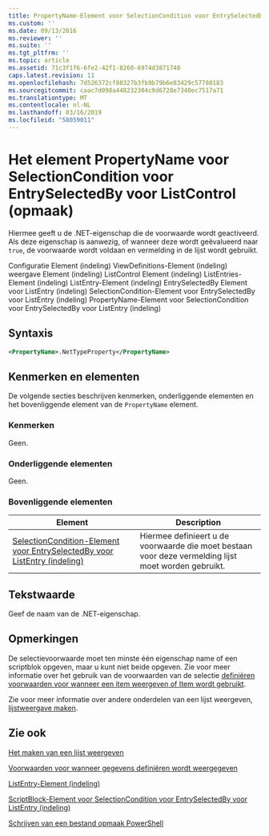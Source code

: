 ```yaml
---
title: PropertyName-Element voor SelectionCondition voor EntrySelectedBy voor ListControl (indeling) | Microsoft Docs
ms.custom: ''
ms.date: 09/13/2016
ms.reviewer: ''
ms.suite: ''
ms.tgt_pltfrm: ''
ms.topic: article
ms.assetid: 71c3f1f6-6fe2-42f1-8260-6974d3871748
caps.latest.revision: 11
ms.openlocfilehash: 7d526372cf80327b3fb9b79b6e83429c57780183
ms.sourcegitcommit: caac7d098a448232304c9d6728e7340ec7517a71
ms.translationtype: MT
ms.contentlocale: nl-NL
ms.lasthandoff: 03/16/2019
ms.locfileid: "58059011"
---
```

# <a name="propertyname-element-for-selectioncondition-for-entryselectedby-for-listcontrol-format"></a>Het element PropertyName voor SelectionCondition voor EntrySelectedBy voor ListControl (opmaak)

Hiermee geeft u de .NET-eigenschap die de voorwaarde wordt geactiveerd. Als deze eigenschap is aanwezig, of wanneer deze wordt geëvalueerd naar `true`, de voorwaarde wordt voldaan en vermelding in de lijst wordt gebruikt.

Configuratie Element (indeling) ViewDefinitions-Element (indeling) weergave Element (indeling) ListControl Element (indeling) ListEntries-Element (indeling) ListEntry-Element (indeling) EntrySelectedBy Element voor ListEntry (indeling) SelectionCondition-Element voor EntrySelectedBy voor ListEntry (indeling) PropertyName-Element voor SelectionCondition voor EntrySelectedBy voor ListEntry (indeling)

## <a name="syntax"></a>Syntaxis

```xml
<PropertyName>.NetTypeProperty</PropertyName>
```

## <a name="attributes-and-elements"></a>Kenmerken en elementen

De volgende secties beschrijven kenmerken, onderliggende elementen en het bovenliggende element van de `PropertyName` element.

### <a name="attributes"></a>Kenmerken

Geen.

### <a name="child-elements"></a>Onderliggende elementen

Geen.

### <a name="parent-elements"></a>Bovenliggende elementen

|Element|Description|
|-------------|-----------------|
|[SelectionCondition-Element voor EntrySelectedBy voor ListEntry (indeling)](./selectioncondition-element-for-entryselectedby-for-listcontrol-format.md)|Hiermee definieert u de voorwaarde die moet bestaan voor deze vermelding lijst moet worden gebruikt.|

## <a name="text-value"></a>Tekstwaarde

Geef de naam van de .NET-eigenschap.

## <a name="remarks"></a>Opmerkingen

De selectievoorwaarde moet ten minste één eigenschap name of een scriptblok opgeven, maar u kunt niet beide opgeven. Zie voor meer informatie over het gebruik van de voorwaarden van de selectie [definiëren voorwaarden voor wanneer een item weergeven of Item wordt gebruikt](./defining-conditions-for-displaying-data.md).

Zie voor meer informatie over andere onderdelen van een lijst weergeven, [lijstweergave maken](./creating-a-list-view.md).

## <a name="see-also"></a>Zie ook

[Het maken van een lijst weergeven](./creating-a-list-view.md)

[Voorwaarden voor wanneer gegevens definiëren wordt weergegeven](./defining-conditions-for-displaying-data.md)

[ListEntry-Element (indeling)](./listentry-element-for-listcontrol-format.md)

[ScriptBlock-Element voor SelectionCondition voor EntrySelectedBy voor ListEntry (indeling)](./scriptblock-element-for-selectioncondition-for-entryselectedby-for-listcontrol-format.md)

[Schrijven van een bestand opmaak PowerShell](./writing-a-powershell-formatting-file.md)
